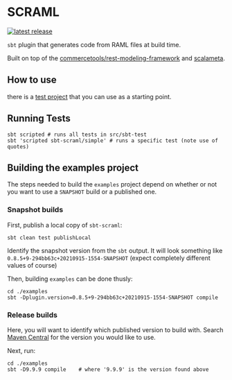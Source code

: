# SCRAML

[![latest release](https://shields.io/badge/-Maven_Central-lightgrey?style=flat&logo=scala)](https://search.maven.org/search?q=g:com.commercetools%20AND%20a:sbt-scraml)


`sbt` plugin that generates code from RAML files at build time.

Built on top of the [commercetools/rest-modeling-framework](https://github.com/commercetools/rest-modeling-framework)
and [scalameta](https://scalameta.org/).


## How to use

there is a [test project](src/sbt-test/sbt-scraml/simple) that you can use as a starting point. 


## Running Tests

```shell
sbt scripted # runs all tests in src/sbt-test
sbt 'scripted sbt-scraml/simple' # runs a specific test (note use of quotes)
```

## Building the examples project

The steps needed to build the `examples` project depend on whether or not you want to use a `SNAPSHOT` build or a published one.


### Snapshot builds

First, publish a local copy of `sbt-scraml`:

```shell
sbt clean test publishLocal
```

Identify the snapshot version from the `sbt` output.  It will look something like `0.8.5+9-294bb63c+20210915-1554-SNAPSHOT` (expect completely different values of course)

Then, building `examples` can be done thusly:

```shell
cd ./examples
sbt -Dplugin.version=0.8.5+9-294bb63c+20210915-1554-SNAPSHOT compile
```


### Release builds

Here, you will want to identify which published version to build with.  Search [Maven Central](https://search.maven.org/artifact/com.commercetools/sbt-scraml) for the version you would like to use.

Next, run:


```shell
cd ./examples
sbt -D9.9.9 compile    # where '9.9.9' is the version found above
```


